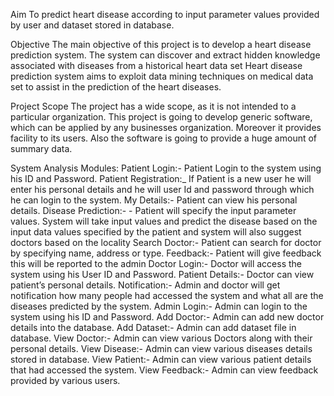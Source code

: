 Aim
To predict heart disease according to input parameter values provided by user and dataset stored in database.

Objective
The main objective of this project is to develop a heart disease prediction system. The system can discover and extract hidden knowledge associated with diseases from a historical heart data set Heart disease prediction system aims to exploit data mining techniques on medical data set to assist in the prediction of the heart diseases.

Project Scope
The project has a wide scope, as it is not intended to a particular organization. This project is going to develop generic software, which can be applied by any businesses organization. Moreover it provides facility to its users. Also the software is going to provide a huge amount of summary data.

System Analysis
Modules:
Patient Login:- Patient Login to the system using his ID and Password.
Patient Registration:_ If Patient is a new user he will enter his personal details and he will user Id and password through which he can login to the system.
My Details:- Patient can view his personal details.
Disease Prediction:- - Patient will specify the input parameter values. System will take input values and predict the disease based on the input data values specified by the patient and system will also suggest doctors based on the locality
Search Doctor:- Patient can search for doctor by specifying name, address or type.
Feedback:- Patient will give feedback this will be reported to the admin
Doctor Login:- Doctor will access the system using his User ID and Password.
Patient Details:- Doctor can view patient’s personal details.
Notification:- Admin and doctor will get notification how many people had accessed the system and what all are the diseases predicted by the system.
Admin Login:- Admin can login to the system using his ID and Password.
Add Doctor:- Admin can add new doctor details into the database.
Add Dataset:- Admin can add dataset file in database.
View Doctor:- Admin can view various Doctors along with their personal details.
View Disease:- Admin can view various diseases details stored in database.
View Patient:- Admin can view various patient details that had accessed the system.
View Feedback:- Admin can view feedback provided by various users.
